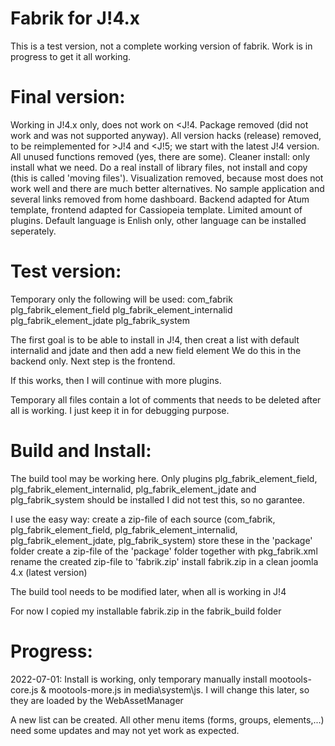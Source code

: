 Fabrik for J!4.x
================

This is a test version, not a complete working version of fabrik.
Work is in progress to get it all working.

Final version:
================

Working in J!4.x only, does not work on <J!4.
Package removed (did not work and was not supported anyway).
All version hacks (release) removed, to be reimplemented for >J!4 and <J!5; we start with the latest J!4 version.
All unused functions removed (yes, there are some).
Cleaner install: only install what we need. Do a real install of library files, not install and copy (this is called 'moving files').
Visualization removed, because most does not work well and there are much better alternatives.
No sample application and several links removed from home dashboard.
Backend adapted for Atum template, frontend adapted for Cassiopeia template.
Limited amount of plugins.
Default language is Enlish only, other language can be installed seperately.

Test version:
================

Temporary only the following will be used:
com_fabrik
plg_fabrik_element_field
plg_fabrik_element_internalid
plg_fabrik_element_jdate
plg_fabrik_system

The first goal is to be able to install in J!4, then creat a list with default internalid and jdate and then add a new field element
We do this in the backend only. Next step is the frontend.

If this works, then I will continue with more plugins.

Temporary all files contain a lot of comments that needs to be deleted after all is working.
I just keep it in for debugging purpose.

Build and Install:
================

The build tool may be working here.
Only plugins plg_fabrik_element_field, plg_fabrik_element_internalid, plg_fabrik_element_jdate and plg_fabrik_system should be installed
I did not test this, so no garantee.

I use the easy way:
create a zip-file of each source (com_fabrik, plg_fabrik_element_field, plg_fabrik_element_internalid, plg_fabrik_element_jdate, plg_fabrik_system)
store these in the 'package' folder
create a zip-file of the 'package' folder together with pkg_fabrik.xml
rename the created zip-file to 'fabrik.zip'
install fabrik.zip in a clean joomla 4.x (latest version)

The build tool needs to be modified later, when all is working in J!4

For now I copied my installable fabrik.zip in the fabrik_build folder

Progress:
================

2022-07-01: 
Install is working, only temporary manually install mootools-core.js & mootools-more.js in media\system\js. 
I will change this later, so they are loaded by the WebAssetManager

A new list can be created. 
All other menu items (forms, groups, elements,...) need some updates and may not yet work as expected. 

